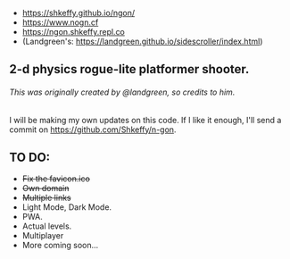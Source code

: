 - https://shkeffy.github.io/ngon/
- https://www.nogn.cf
- https://ngon.shkeffy.repl.co
- (Landgreen's: https://landgreen.github.io/sidescroller/index.html)

## 2-d physics rogue-lite platformer shooter.
###### *This was originally created by @landgreen, so credits to him.*
I will be making my own updates on this code. If I like it enough, I'll send a commit on https://github.com/Shkeffy/n-gon.

## TO DO:
- ~~Fix the favicon.ico~~
- ~~Own domain~~
- ~~Multiple links~~
- Light Mode, Dark Mode.
- PWA.
- Actual levels.
- Multiplayer
- More coming soon...
